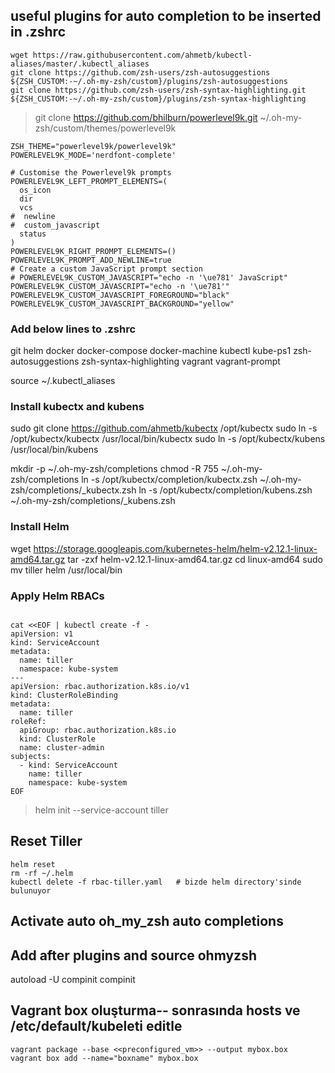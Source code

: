 ## useful plugins for auto completion to be inserted in .zshrc

```
wget https://raw.githubusercontent.com/ahmetb/kubectl-aliases/master/.kubectl_aliases
git clone https://github.com/zsh-users/zsh-autosuggestions ${ZSH_CUSTOM:-~/.oh-my-zsh/custom}/plugins/zsh-autosuggestions
git clone https://github.com/zsh-users/zsh-syntax-highlighting.git ${ZSH_CUSTOM:-~/.oh-my-zsh/custom}/plugins/zsh-syntax-highlighting
```
> git clone https://github.com/bhilburn/powerlevel9k.git ~/.oh-my-zsh/custom/themes/powerlevel9k

```
ZSH_THEME="powerlevel9k/powerlevel9k"
POWERLEVEL9K_MODE='nerdfont-complete'

# Customise the Powerlevel9k prompts
POWERLEVEL9K_LEFT_PROMPT_ELEMENTS=(
  os_icon
  dir
  vcs
#  newline
#  custom_javascript
  status
)
POWERLEVEL9K_RIGHT_PROMPT_ELEMENTS=()
POWERLEVEL9K_PROMPT_ADD_NEWLINE=true
# Create a custom JavaScript prompt section
# POWERLEVEL9K_CUSTOM_JAVASCRIPT="echo -n '\ue781' JavaScript"
POWERLEVEL9K_CUSTOM_JAVASCRIPT="echo -n '\ue781'"
POWERLEVEL9K_CUSTOM_JAVASCRIPT_FOREGROUND="black"
POWERLEVEL9K_CUSTOM_JAVASCRIPT_BACKGROUND="yellow"

```
### Add below lines to .zshrc
git helm docker docker-compose docker-machine kubectl kube-ps1 zsh-autosuggestions zsh-syntax-highlighting vagrant vagrant-prompt

source ~/.kubectl_aliases

### Install kubectx and kubens
sudo git clone https://github.com/ahmetb/kubectx /opt/kubectx
sudo ln -s /opt/kubectx/kubectx /usr/local/bin/kubectx
sudo ln -s /opt/kubectx/kubens /usr/local/bin/kubens

mkdir -p ~/.oh-my-zsh/completions
chmod -R 755 ~/.oh-my-zsh/completions
ln -s /opt/kubectx/completion/kubectx.zsh ~/.oh-my-zsh/completions/_kubectx.zsh
ln -s /opt/kubectx/completion/kubens.zsh ~/.oh-my-zsh/completions/_kubens.zsh

### Install Helm

wget https://storage.googleapis.com/kubernetes-helm/helm-v2.12.1-linux-amd64.tar.gz
tar -zxf helm-v2.12.1-linux-amd64.tar.gz
cd linux-amd64
sudo mv tiller helm /usr/local/bin

### Apply Helm RBACs
```

cat <<EOF | kubectl create -f -
apiVersion: v1
kind: ServiceAccount
metadata:
  name: tiller
  namespace: kube-system
---
apiVersion: rbac.authorization.k8s.io/v1
kind: ClusterRoleBinding
metadata:
  name: tiller
roleRef:
  apiGroup: rbac.authorization.k8s.io
  kind: ClusterRole
  name: cluster-admin
subjects:
  - kind: ServiceAccount
    name: tiller
    namespace: kube-system
EOF
```
>helm init --service-account tiller  
## Reset Tiller
```console
helm reset
rm -rf ~/.helm
kubectl delete -f rbac-tiller.yaml   # bizde helm directory'sinde bulunuyor
```
## Activate auto oh_my_zsh auto completions 
## Add after plugins and source ohmyzsh
autoload -U compinit
compinit

## Vagrant box oluşturma-- sonrasında hosts ve /etc/default/kubeleti editle
```console
vagrant package --base <<preconfigured_vm>> --output mybox.box
vagrant box add --name="boxname" mybox.box
```
